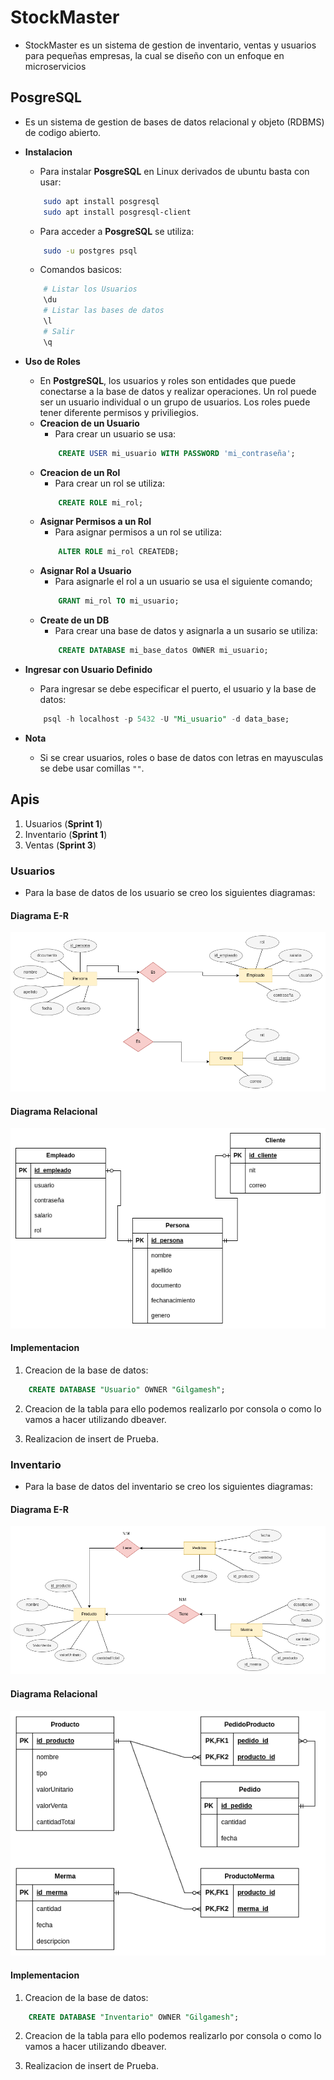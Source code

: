 # StockMaster

* StockMaster es un sistema de gestion de inventario, ventas y usuarios para pequeñas empresas, la cual se diseño con un enfoque en microservicios

## PosgreSQL

* Es un sistema de gestion de bases de datos relacional y objeto (RDBMS) de codigo abierto.
* **Instalacion**
    * Para instalar **PosgreSQL** en Linux derivados de ubuntu basta con usar:
    
    ```bash
        sudo apt install posgresql
        sudo apt install posgresql-client
    ```
    * Para acceder a **PosgreSQL** se utiliza:
    
    ```bash
        sudo -u postgres psql
    ```
    * Comandos basicos:
    
    ```bash
        # Listar los Usuarios
        \du
        # Listar las bases de datos
        \l
        # Salir
        \q
    ```
* **Uso de Roles**
    * En **PostgreSQL**, los usuarios y roles son entidades que puede conectarse a la base de datos y realizar operaciones. Un rol puede ser un usuario individual o un grupo de usuarios. Los roles puede tener diferente permisos y priviliegios.
    * **Creacion de un Usuario**
        * Para crear un usuario se usa:
        ```sql
            CREATE USER mi_usuario WITH PASSWORD 'mi_contraseña';
        ```
    * **Creacion de un Rol**
        * Para crear un rol se utiliza:
        ```sql
            CREATE ROLE mi_rol;
        ```
    * **Asignar Permisos a un Rol**
        * Para asignar permisos a un rol se utiliza:
        ```sql
            ALTER ROLE mi_rol CREATEDB;
        ```
    * **Asignar Rol a Usuario**
        * Para asignarle el rol a un usuario se usa el siguiente comando;
        ```sql
            GRANT mi_rol TO mi_usuario;
        ```
    * **Create de un DB**
        * Para crear una base de datos y asignarla a un susario se utiliza:
        ```sql
            CREATE DATABASE mi_base_datos OWNER mi_usuario;
        ```
* **Ingresar con Usuario Definido**
    * Para ingresar se debe especificar el puerto, el usuario y la base de datos:
    ```sql
        psql -h localhost -p 5432 -U "Mi_usuario" -d data_base;
    ```
* **Nota**
    * Si se crear usuarios, roles o base de datos con letras en mayusculas se debe usar comillas `""`.

    
## Apis

1. Usuarios (**Sprint 1**)
2. Inventario (**Sprint 1**)
3. Ventas (**Sprint 3**)

### Usuarios

* Para la base de datos de los usuario se creo los siguientes diagramas:

#### Diagrama E-R

<div aling="center">
    <img src="./Usuario/Diagramas/Usuarios_(E-R).png" alt="Diagrama E-R"/>
<div>


#### Diagrama Relacional

<div aling="center">
    <img src="./Usuario/Diagramas/Usuarios_ModeloRelacional.png" alt="Diagrama Relacional"/>
<div>

#### Implementacion

1. Creacion de la base de datos:

```sql
    CREATE DATABASE "Usuario" OWNER "Gilgamesh";
```
2. Creacion de la tabla para ello podemos realizarlo por consola o como lo vamos a hacer utilizando dbeaver.

3. Realizacion de insert de Prueba.



### Inventario

* Para la base de datos del inventario se creo los siguientes diagramas:

#### Diagrama E-R

<div aling="center">
    <img src="./Inventario/Diagramas/Inventario(E-R).png" alt="Diagrama E-R"/>
<div>

#### Diagrama Relacional

<div aling="center">
    <img src="./Inventario/Diagramas/InventarioRelacional.png" alt="Diagrama Relacional"/>
<div>


#### Implementacion

1. Creacion de la base de datos:

```sql
    CREATE DATABASE "Inventario" OWNER "Gilgamesh";
```
2. Creacion de la tabla para ello podemos realizarlo por consola o como lo vamos a hacer utilizando dbeaver.

3. Realizacion de insert de Prueba.